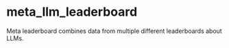 # meta_llm_leaderboard
Meta leaderboard combines data from multiple different leaderboards about LLMs.
